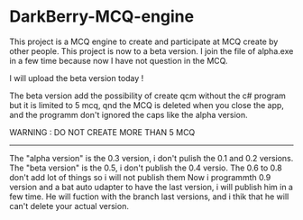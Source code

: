 # DarkBerry-MCQ-engine




This project is a MCQ engine to create and participate at MCQ create by other people. This project is now to a beta version.
I join the file of alpha.exe in a few time because now I have not question in the MCQ. 

I will upload the beta version today !


The beta version add the possibility of create qcm without the c# program but it is limited to 5 mcq, qnd the MCQ is deleted when you close the app, and the programm don't ignored the caps like the alpha version. 


WARNING : DO NOT CREATE MORE THAN 5 MCQ


__________
The "alpha version" is the 0.3 version, i don't pulish the 0.1 and 0.2 versions.
The "beta version" is the 0.5, i don't publish the 0.4 versio.
The 0.6 to 0.8 don't add lot of things so i will not publish them
Now i programmth 0.9 version and a bat auto udapter to have the last version, i will publish him in a few time. 
He will fuction with the branch last versions, and i thik that he will can't delete your actual version.
